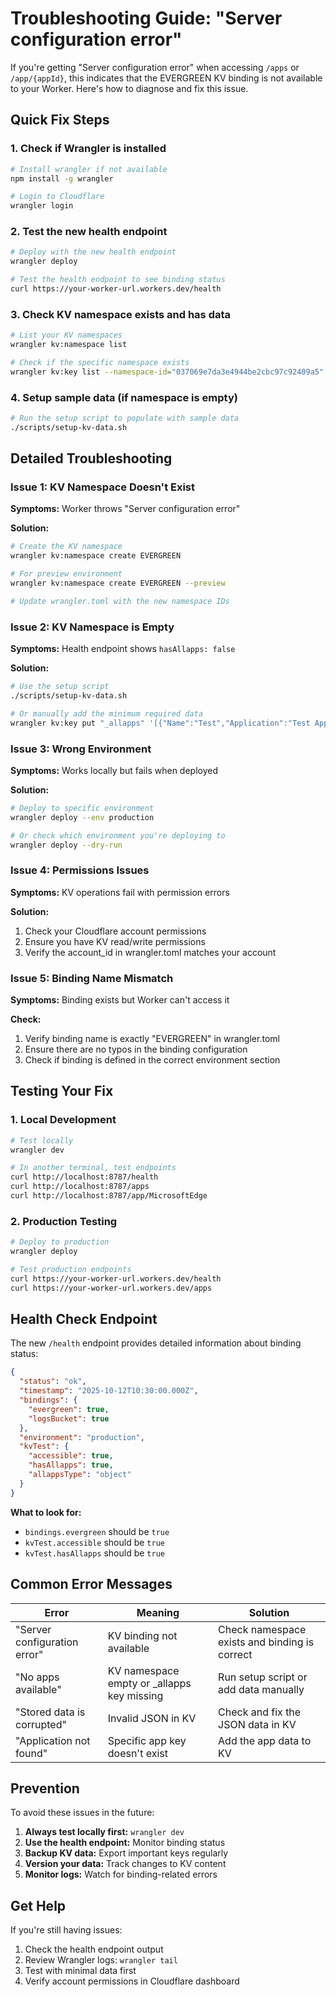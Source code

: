 # Troubleshooting Guide: "Server configuration error"

If you're getting "Server configuration error" when accessing `/apps` or `/app/{appId}`, this indicates that the EVERGREEN KV binding is not available to your Worker. Here's how to diagnose and fix this issue.

## Quick Fix Steps

### 1. Check if Wrangler is installed
```bash
# Install wrangler if not available
npm install -g wrangler

# Login to Cloudflare
wrangler login
```

### 2. Test the new health endpoint
```bash
# Deploy with the new health endpoint
wrangler deploy

# Test the health endpoint to see binding status
curl https://your-worker-url.workers.dev/health
```

### 3. Check KV namespace exists and has data
```bash
# List your KV namespaces
wrangler kv:namespace list

# Check if the specific namespace exists
wrangler kv:key list --namespace-id="037069e7da3e4944be2cbc97c92409a5"
```

### 4. Setup sample data (if namespace is empty)
```bash
# Run the setup script to populate with sample data
./scripts/setup-kv-data.sh
```

## Detailed Troubleshooting

### Issue 1: KV Namespace Doesn't Exist

**Symptoms:** Worker throws "Server configuration error"

**Solution:**
```bash
# Create the KV namespace
wrangler kv:namespace create EVERGREEN

# For preview environment
wrangler kv:namespace create EVERGREEN --preview

# Update wrangler.toml with the new namespace IDs
```

### Issue 2: KV Namespace is Empty

**Symptoms:** Health endpoint shows `hasAllapps: false`

**Solution:**
```bash
# Use the setup script
./scripts/setup-kv-data.sh

# Or manually add the minimum required data
wrangler kv:key put "_allapps" '[{"Name":"Test","Application":"Test App","Link":"https://example.com"}]' --namespace-id="037069e7da3e4944be2cbc97c92409a5"
```

### Issue 3: Wrong Environment

**Symptoms:** Works locally but fails when deployed

**Solution:**
```bash
# Deploy to specific environment
wrangler deploy --env production

# Or check which environment you're deploying to
wrangler deploy --dry-run
```

### Issue 4: Permissions Issues

**Symptoms:** KV operations fail with permission errors

**Solution:**
1. Check your Cloudflare account permissions
2. Ensure you have KV read/write permissions
3. Verify the account_id in wrangler.toml matches your account

### Issue 5: Binding Name Mismatch

**Symptoms:** Binding exists but Worker can't access it

**Check:**
1. Verify binding name is exactly "EVERGREEN" in wrangler.toml
2. Ensure there are no typos in the binding configuration
3. Check if binding is defined in the correct environment section

## Testing Your Fix

### 1. Local Development
```bash
# Test locally
wrangler dev

# In another terminal, test endpoints
curl http://localhost:8787/health
curl http://localhost:8787/apps
curl http://localhost:8787/app/MicrosoftEdge
```

### 2. Production Testing
```bash
# Deploy to production
wrangler deploy

# Test production endpoints
curl https://your-worker-url.workers.dev/health
curl https://your-worker-url.workers.dev/apps
```

## Health Check Endpoint

The new `/health` endpoint provides detailed information about binding status:

```json
{
  "status": "ok",
  "timestamp": "2025-10-12T10:30:00.000Z",
  "bindings": {
    "evergreen": true,
    "logsBucket": true
  },
  "environment": "production",
  "kvTest": {
    "accessible": true,
    "hasAllapps": true,
    "allappsType": "object"
  }
}
```

**What to look for:**
- `bindings.evergreen` should be `true`
- `kvTest.accessible` should be `true`
- `kvTest.hasAllapps` should be `true`

## Common Error Messages

| Error | Meaning | Solution |
|-------|---------|----------|
| "Server configuration error" | KV binding not available | Check namespace exists and binding is correct |
| "No apps available" | KV namespace empty or _allapps key missing | Run setup script or add data manually |
| "Stored data is corrupted" | Invalid JSON in KV | Check and fix the JSON data in KV |
| "Application not found" | Specific app key doesn't exist | Add the app data to KV |

## Prevention

To avoid these issues in the future:

1. **Always test locally first:** `wrangler dev`
2. **Use the health endpoint:** Monitor binding status
3. **Backup KV data:** Export important keys regularly
4. **Version your data:** Track changes to KV content
5. **Monitor logs:** Watch for binding-related errors

## Get Help

If you're still having issues:

1. Check the health endpoint output
2. Review Wrangler logs: `wrangler tail`
3. Test with minimal data first
4. Verify account permissions in Cloudflare dashboard